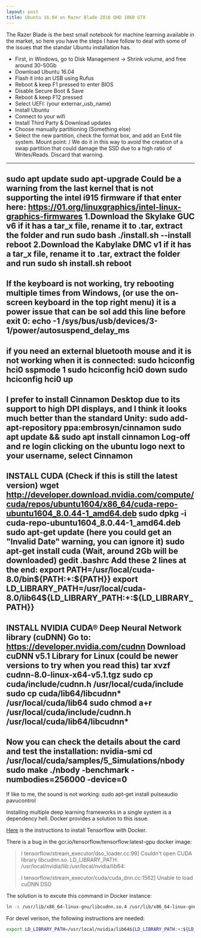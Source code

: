 ```yaml
---
layout: post
title: Ubuntu 16.04 on Razer Blade 2016 QHD 1060 GTX
---
```


The Razer Blade is the best small notebook for machine learning available in the market, so here you have the steps I have follow to deal with some of the issues that the standar Ubuntu installation has.

- First, in Windows, go to Disk Management -> Shrink volume, and free around 30-50Gb
- Download Ubuntu 16.04
- Flash it into an USB using Rufus
- Reboot & keep F1 pressed to enter BIOS
- Disable Secure Boot & Save
- Reboot & keep F12 pressed
- Select UEFI: (your externar_usb_name)
- Install Ubuntu
- Connect to your wifi
- Install Third Party & Download updates
- Choose manually partitioning (Something else)
- Select the new partition, check the format box, and add an Ext4 file system. Mount point: / We do it in this way to avoid the creation of a swap partition that could damage the SSD due to a high ratio of Writes/Reads. Discard that warning.

-----------

sudo apt update
sudo apt-upgrade
Could be a warning from the last kernel that is not supporting the intel i915 firmware if that enter here:
https://01.org/linuxgraphics/intel-linux-graphics-firmwares
1.Download the Skylake GUC v6 if it has a tar_x file, rename it to .tar, extract the folder and run sudo bash ./install.sh --install
reboot
2.Download the Kabylake DMC v1 if it has a tar_x file, rename it to .tar, extract the folder and run sudo sh install.sh
reboot
-----------
If the keyboard is not working, try rebooting multiple times from Windows, (or use the on-screen keyboard in the top right menu) it is a power issue that can be sol
add this line before exit 0:
echo -1 /sys/bus/usb/devices/3-1/power/autosuspend_delay_ms
---------------------
if you need an external bluetooth mouse and it is not working when it is connected:
sudo hciconfig hci0 sspmode 1
sudo hciconfig hci0 down
sudo hciconfig hci0 up
------------------------
I prefer to install Cinnamon Desktop due to its support to high DPI displays, and I think it looks much better than the standard Unity:
sudo add-apt-repository ppa:embrosyn/cinnamon
sudo apt update && sudo apt install cinnamon
Log-off and re login clicking on the ubuntu logo next to your username, select Cinnamon
-----------------------
INSTALL CUDA
(Check if this is still the latest version)
wget http://developer.download.nvidia.com/compute/cuda/repos/ubuntu1604/x86_64/cuda-repo-ubuntu1604_8.0.44-1_amd64.deb
sudo dpkg -i cuda-repo-ubuntu1604_8.0.44-1_amd64.deb
sudo apt-get update (here you could get an "Invalid Date" warning, you can ignore it)
sudo apt-get install cuda (Wait, around 2Gb will be downloaded)
gedit .bashrc
Add these 2 lines at the end:
export PATH=/usr/local/cuda-8.0/bin${PATH:+:${PATH}}
export LD_LIBRARY_PATH=/usr/local/cuda-8.0/lib64${LD_LIBRARY_PATH:+:${LD_LIBRARY_PATH}}
------
INSTALL NVIDIA CUDA® Deep Neural Network library (cuDNN)
Go to: https://developer.nvidia.com/cudnn
Download cuDNN v5.1 Library for Linux (could be newer versions to try when you read this)
tar xvzf cudnn-8.0-linux-x64-v5.1.tgz
sudo cp cuda/include/cudnn.h /usr/local/cuda/include
sudo cp cuda/lib64/libcudnn* /usr/local/cuda/lib64
sudo chmod a+r /usr/local/cuda/include/cudnn.h /usr/local/cuda/lib64/libcudnn*
----
Now you can check the details about the card and test the installation:
nvidia-smi
cd /usr/local/cuda/samples/5_Simulations/nbody
sudo make
./nbody -benchmark -numbodies=256000 -device=0
-----
If like to me, the sound is not working:
sudo apt-get install pulseaudio pavucontrol

























Installing multiple deep learning frameworks in a single system is a dependency hell. Docker provides a solution to this issue.

[Here](https://www.tensorflow.org/versions/r0.11/get_started/os_setup.html#docker-installation) is the instructions to install Tensorflow with Docker.

There is a bug in the gcr.io/tensorflow/tensorflow:latest-gpu docker image: 

>I tensorflow/stream_executor/dso_loader.cc:99] Couldn't open CUDA library libcudnn.so. LD_LIBRARY_PATH: /usr/local/nvidia/lib:/usr/local/nvidia/lib64:
>
>I tensorflow/stream_executor/cuda/cuda_dnn.cc:1562] Unable to load cuDNN DSO

The solution is to excute this command in Docker instance:

```bash
ln -s /usr/lib/x86_64-linux-gnu/libcudnn.so.4 /usr/lib/x86_64-linux-gnu/libcudnn.so
```

For devel verison, the following instructions are needed:

```bash
export LD_LIBRARY_PATH=/usr/local/nvidia/lib64${LD_LIBRARY_PATH:+:${LD_LIBRARY_PATH}}
```

